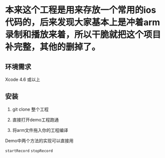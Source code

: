 本来这个工程是用来存放一个常用的ios代码的，后来发现大家基本上是冲着arm录制和播放来着，所以干脆就把这个项目补完整，其他的删掉了。
========

环境需求
------------

Xcode 4.6 或以上

安装
------------

1. git clone 整个工程  

2. 直接打开demo工程跑通

3. 将arm文件拖入你的工程编译

Demo中两个方法的实现可以直接用

```startRecord``` ```stopRecord```

